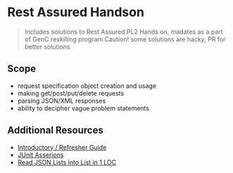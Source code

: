 # Rest Assured Handson

> Includes solutions to Rest Assured PL2 Hands on, madates as a part of GenC reskilling program
> Caution! some solutions are hacky, PR for better solutions

## Scope

- request specification object creation and usage
- making get/post/put/delete requests
- parsing JSON/XML responses
- ability to decipher vague problem statements

## Additional Resources

- [Introductory / Refresher Guide](https://www.baeldung.com/rest-assured-tutorial)
- [JUnit Asserions](https://www.baeldung.com/junit-assertions)
- [Read JSON Lists into List<POJO> in 1 LOC](https://stackoverflow.com/questions/21725093/rest-assured-deserialize-response-json-as-listpojo)
